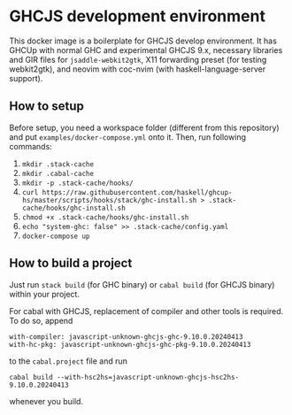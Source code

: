 # GHCJS development environment

This docker image is a boilerplate for GHCJS develop environment. It has GHCUp with normal GHC and experimental GHCJS 9.x, necessary libraries and GIR files for `jsaddle-webkit2gtk`, X11 forwarding preset (for testing webkit2gtk), and neovim with coc-nvim (with haskell-language-server support).

## How to setup

Before setup, you need a workspace folder (different from this repository) and put `examples/docker-compose.yml` onto it. Then, run following commands:

1. `mkdir .stack-cache`
1. `mkdir .cabal-cache`
1. `mkdir -p .stack-cache/hooks/`
1. `curl https://raw.githubusercontent.com/haskell/ghcup-hs/master/scripts/hooks/stack/ghc-install.sh > .stack-cache/hooks/ghc-install.sh`
1. `chmod +x .stack-cache/hooks/ghc-install.sh`
1. `echo "system-ghc: false" >> .stack-cache/config.yaml`
1. `docker-compose up`

## How to build a project

Just run `stack build` (for GHC binary) or `cabal build` (for GHCJS binary) within your project.

For cabal with GHCJS, replacement of compiler and other tools is required. To do so, append 

```
with-compiler: javascript-unknown-ghcjs-ghc-9.10.0.20240413
with-hc-pkg: javascript-unknown-ghcjs-ghc-pkg-9.10.0.20240413
```

to the `cabal.project` file and run

```
cabal build --with-hsc2hs=javascript-unknown-ghcjs-hsc2hs-9.10.0.20240413
```

whenever you build.